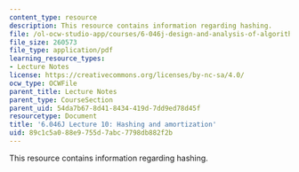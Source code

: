```yaml
---
content_type: resource
description: This resource contains information regarding hashing.
file: /ol-ocw-studio-app/courses/6-046j-design-and-analysis-of-algorithms-spring-2012/89c1c5a088e9755d7abc7798db882f2b_MIT6_046JS12_lec10.pdf
file_size: 260573
file_type: application/pdf
learning_resource_types:
- Lecture Notes
license: https://creativecommons.org/licenses/by-nc-sa/4.0/
ocw_type: OCWFile
parent_title: Lecture Notes
parent_type: CourseSection
parent_uid: 54da7b67-8d41-8434-419d-7dd9ed78d45f
resourcetype: Document
title: '6.046J Lecture 10: Hashing and amortization'
uid: 89c1c5a0-88e9-755d-7abc-7798db882f2b
---
```

This resource contains information regarding hashing.